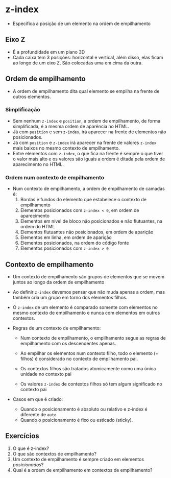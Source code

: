 # z-index

- Especifica a posição de um elemento na ordem de empilhamento

## Eixo Z

- É a profundidade em um plano 3D
- Cada caixa tem 3 posições: horizontal e vertical, além disso, elas ficam ao longo de um eixo Z. São colocadas uma em cima da outra.

## Ordem de empilhamento

- A ordem de empilhamento dita qual elemento se empilha na frente de outros elementos.

### Simplificação

- Sem nenhum `z-index` e `position`, a ordem de empilhamento, de forma simplificada, é a mesma ordem de aparência no HTML.
- Já com `position` e sem `z-index`, irá aparecer na frente de elementos não posicionados.
- Já com `position` e `z-index` irá aparecer na frente de valores `z-index` mais baixos no mesmo contexto de empilhamento.
- Entre elementos com `z-index`, o que fica na frente é sempre o que tiver o valor mais alto e os valores são iguais a ordem é ditada pela ordem de aparecimento no HTML.

### Ordem num contexto de empilhamento

- Num contexto de empilhamento, a ordem de empilhamento de camadas é:
  1. Bordas e fundos do elemento que estabelece o contexto de empilhamento
  2. Elementos posicionados com `z-index < 0`, em ordem de aparecimento
  3. Elementos em nível de bloco não posicionados e não flutuantes, na ordem do HTML
  4. Elementos flutuantes não posicionados, em ordem de aparição
  5. Elementos em linha, em ordem de aparição
  6. Elementos posicionados, na ordem do código fonte
  7. Elementos posicionados com `z-index > 0`

## Contexto de empilhamento

- Um contexto de empilhamento são grupos de elementos que se movem juntos ao longo da ordem de empilhamento

- Ao definir `z-index` devemos pensar que não muda apenas a ordem, mas também cria um grupo em torno dos elementos filhos.

- O `z-index` de um elemento é comparado somente com elementos no mesmo contexto de empilhamento e nunca com elementos em outros contextos.

- Regras de um contexto de empilhamento:

  - Num contexto de empilhamento, o empilhamento segue as regras de empilhamento com os descendentes apenas.

  - Ao empilhar os elementos num contexto filho, todo o elemento (+ filhos) é considerado no contexto de empilhamento pai.
  - Os contextos filhos são tratados atomicamente como uma única unidade no contexto pai

  - Os valores `z-index` de contextos filhos só tem algum significado no contexto pai

- Casos em que é criado:
  - Quando o posicionamento é absoluto ou relativo e z-index é diferente de `auto`
  - Quando o posicionamento é fixo ou esticado (sticky).

## Exercícios

1. O que é z-index?
2. O que são contextos de empilhamento?
3. Um contexto de empilhamento é sempre criado em elementos *posicionados*?
4. Qual é a ordem de empilhamento em contextos de empilhamento?